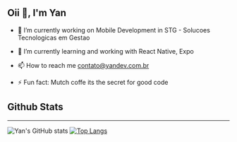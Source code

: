 ## Oii 👋, I'm Yan 

- 🔭 I’m currently working on Mobile Development in STG - Solucoes Tecnologicas em Gestao 

- 🌱 I’m currently learning and working with React Native, Expo

- 📫 How to reach me contato@yandev.com.br

- ⚡ Fun fact: Mutch coffe its the secret for good code

## Github Stats
----------------------------------------------------------------
![Yan's GitHub stats](https://github-readme-stats.vercel.app/api?username=yansena&show_icons=true&theme=radical)
[![Top Langs](https://github-readme-stats.vercel.app/api/top-langs/?username=yansena&layout=compact)](https://github.com/yansena/github-readme-stats)


